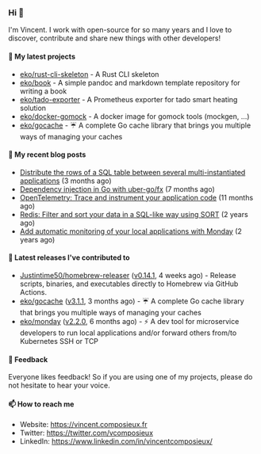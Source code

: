### Hi 👋

I'm Vincent. I work with open-source for so many years and I love to discover, contribute and share new things with other developers!

#### 🌱  My latest projects


- [eko/rust-cli-skeleton](https://github.com/eko/rust-cli-skeleton) - A Rust CLI skeleton
- [eko/book](https://github.com/eko/book) - A simple pandoc and markdown template repository for writing a book
- [eko/tado-exporter](https://github.com/eko/tado-exporter) - A Prometheus exporter for tado smart heating solution
- [eko/docker-gomock](https://github.com/eko/docker-gomock) - A docker image for gomock tools (mockgen, ...)
- [eko/gocache](https://github.com/eko/gocache) - ☔️ A complete Go cache library that brings you multiple ways of managing your caches

#### 📜  My recent blog posts


- [Distribute the rows of a SQL table between several multi-instantiated applications](https://vincent.composieux.fr/article/distribute-the-rows-of-a-sql-table-between-several-multi-instantiated-applications) (3 months ago)
- [Dependency injection in Go with uber-go/fx](https://vincent.composieux.fr/article/dependency-injection-in-go-with-uber-go-fx) (7 months ago)
- [OpenTelemetry: Trace and instrument your application code](https://vincent.composieux.fr/article/opentelemetry-trace-and-instrument-your-application-code) (11 months ago)
- [Redis: Filter and sort your data in a SQL-like way using SORT](https://vincent.composieux.fr/article/redis-filter-and-sort-your-data-in-a-sql-like-way-using-sort) (2 years ago)
- [Add automatic monitoring of your local applications with Monday](https://vincent.composieux.fr/article/add-automatic-monitoring-of-your-local-applications-with-monday) (2 years ago)

#### 🔭  Latest releases I've contributed to


- [Justintime50/homebrew-releaser](https://github.com/Justintime50/homebrew-releaser) ([v0.14.1](https://github.com/Justintime50/homebrew-releaser/releases/tag/v0.14.1), 4 weeks ago) - Release scripts, binaries, and executables directly to Homebrew via GitHub Actions.
- [eko/gocache](https://github.com/eko/gocache) ([v3.1.1](https://github.com/eko/gocache/releases/tag/v3.1.1), 3 months ago) - ☔️ A complete Go cache library that brings you multiple ways of managing your caches
- [eko/monday](https://github.com/eko/monday) ([v2.2.0](https://github.com/eko/monday/releases/tag/v2.2.0), 6 months ago) - ⚡️ A dev tool for microservice developers to run local applications and/or forward others from/to Kubernetes SSH or TCP

#### 💬  Feedback

Everyone likes feedback! So if you are using one of my projects, please do not hesitate to hear your voice.

#### 📫  How to reach me

- Website: https://vincent.composieux.fr
- Twitter: https://twitter.com/vcomposieux
- LinkedIn: https://www.linkedin.com/in/vincentcomposieux/
